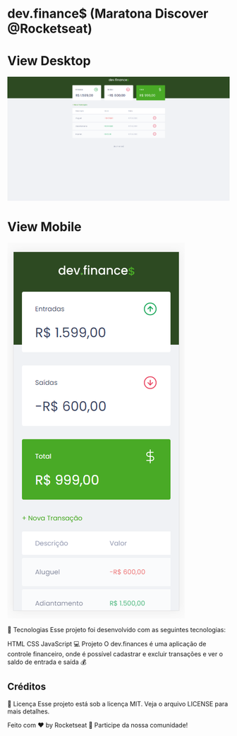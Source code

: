 # dev.finance$ (Maratona Discover @Rocketseat)

# View Desktop

![alt text](https://github.com/glaubermag/maratona-discover/blob/main/assets/devfinance.png?raw=true?raw=true)

# View Mobile

![alt text](https://github.com/glaubermag/maratona-discover/blob/main/assets/devfinancemobile.png?raw=true)

🚀 Tecnologias
Esse projeto foi desenvolvido com as seguintes tecnologias:

HTML
CSS
JavaScript
💻 Projeto
O dev.finances é uma aplicação de controle financeiro, onde é possível cadastrar e excluir transações e ver o saldo de entrada e saída 💰


## Créditos 

📝 Licença
Esse projeto está sob a licença MIT. Veja o arquivo LICENSE para mais detalhes.

Feito com ♥ by Rocketseat 👋 Participe da nossa comunidade!
